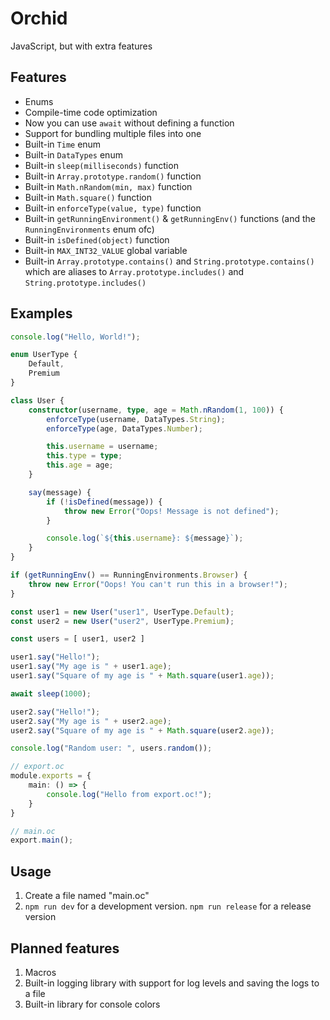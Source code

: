 # Orchid

JavaScript, but with extra features

## Features

* Enums
* Compile-time code optimization
* Now you can use `await` without defining a function
* Support for bundling multiple files into one
* Built-in `Time` enum
* Built-in `DataTypes` enum
* Built-in `sleep(milliseconds)` function
* Built-in `Array.prototype.random()` function
* Built-in `Math.nRandom(min, max)` function
* Built-in `Math.square()` function
* Built-in `enforceType(value, type)` function
* Built-in `getRunningEnvironment()` & `getRunningEnv()` functions (and the `RunningEnvironments` enum ofc)
* Built-in `isDefined(object)` function
* Built-in `MAX_INT32_VALUE` global variable
* Built-in `Array.prototype.contains()` and `String.prototype.contains()` which are aliases to `Array.prototype.includes()` and `String.prototype.includes()`

## Examples

```ts
console.log("Hello, World!");
```

```ts
enum UserType {
    Default,
    Premium
}

class User {
    constructor(username, type, age = Math.nRandom(1, 100)) {
        enforceType(username, DataTypes.String);
        enforceType(age, DataTypes.Number);

        this.username = username;
        this.type = type;
        this.age = age;
    }

    say(message) {
        if (!isDefined(message)) {
            throw new Error("Oops! Message is not defined");
        }

        console.log(`${this.username}: ${message}`);
    }
}

if (getRunningEnv() == RunningEnvironments.Browser) {
    throw new Error("Oops! You can't run this in a browser!");
}

const user1 = new User("user1", UserType.Default);
const user2 = new User("user2", UserType.Premium);

const users = [ user1, user2 ]

user1.say("Hello!");
user1.say("My age is " + user1.age);
user1.say("Square of my age is " + Math.square(user1.age));

await sleep(1000);

user2.say("Hello!");
user2.say("My age is " + user2.age);
user2.say("Square of my age is " + Math.square(user2.age));

console.log("Random user: ", users.random());
```

```ts
// export.oc
module.exports = {
    main: () => {
        console.log("Hello from export.oc!");
    }
}

// main.oc
export.main();
```

## Usage

1. Create a file named "main.oc"
2. `npm run dev` for a development version. `npm run release` for a release version

## Planned features

1. Macros
2. Built-in logging library with support for log levels and saving the logs to a file
3. Built-in library for console colors
